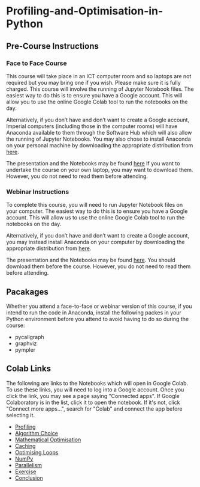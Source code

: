 # Profiling-and-Optimisation-in-Python

## Pre-Course Instructions

### Face to Face Course

This course will take place in an ICT computer room and so laptops are not required but you may bring one if you wish. Please make sure it is fully charged. This course will involve the running of Jupyter Notebook files. The easiest way to do this is to ensure you have a Google account. This will allow you to use the online Google Colab tool to run the notebooks on the day.

Alternatively, if you don’t have and don’t want to create a Google account, Imperial computers (including those in the computer rooms) will have Anaconda available to them through the Software Hub which will also allow the running of Jupyter Notebooks. You may also chose to install Anaconda on your personal machine by downloading the appropriate distribution from [here](https://www.anaconda.com/distribution/).

The presentation and the Notebooks may be found [here](https://github.com/coolernato/Profiling-and-Optimisation-in-Python/archive/master.zip) If you want to undertake the course on your own laptop, you may want to download them. However, you do not need to read them before attending.

### Webinar Instructions

To complete this course, you will need to run Jupyter Notebook files on your computer. The easiest way to do this is to ensure you have a Google account. This will allow us to use the online Google Colab tool to run the notebooks on the day.

Alternatively, if you don’t have and don’t want to create a Google account, you may instead install Anaconda on your computer by downloading the appropriate distribution from [here](https://www.anaconda.com/distribution/).

The presentation and the Notebooks may be found [here](https://github.com/coolernato/Profiling-and-Optimisation-in-Python/archive/master.zip). You should download them before the course. However, you do not need to read them before attending.

## Pacakages

Whether you attend a face-to-face or webinar version of this course, if you intend to run the code in Anaconda, install the following packes in your Python environment before you attend to avoid having to do so during the course:

* pycallgraph
* graphviz
* pympler

## Colab Links

The following are links to the Notebooks which will open in Google Colab. To use these links, you will need to log into a Google account. Once you click the link, you may see a page saying "Connected apps". If Google Colaboratory is in the list, click it to open the notebook. If it's not, click "Connect more apps...", search for "Colab" and connect the app before selecting it.

* [Profiling](<https://colab.research.google.com/github/coolernato/Profiling-and-Optimisation-in-Python/blob/master/Profiling.ipynb>)
* [Algorithm Choice](<https://colab.research.google.com/github/coolernato/Profiling-and-Optimisation-in-Python/blob/master/Optimisation_ Algorithm Choice.ipynb>)
* [Mathematical Optimisation](<https://colab.research.google.com/github/coolernato/Profiling-and-Optimisation-in-Python/blob/master/Optimisation_ Mathematical Optimisation.ipynb>)
* [Caching](<https://colab.research.google.com/github/coolernato/Profiling-and-Optimisation-in-Python/blob/master/Optimisation_ Caching.ipynb>)
* [Optimising Loops](<https://colab.research.google.com/github/coolernato/Profiling-and-Optimisation-in-Python/blob/master/Optimisation_ Optimising Loops.ipynb>)
* [NumPy](<https://colab.research.google.com/github/coolernato/Profiling-and-Optimisation-in-Python/blob/master/Optimisation_ NumPy.ipynb>)
* [Parallelism](<https://colab.research.google.com/github/coolernato/Profiling-and-Optimisation-in-Python/blob/master/Optimisation_ Parallelism.ipynb>)
* [Exercise](<https://colab.research.google.com/github/coolernato/Profiling-and-Optimisation-in-Python/blob/master/Optimisation_ Exercise.ipynb>)
* [Conclusion](<https://colab.research.google.com/github/coolernato/Profiling-and-Optimisation-in-Python/blob/master/Conclusion.ipynb>)
